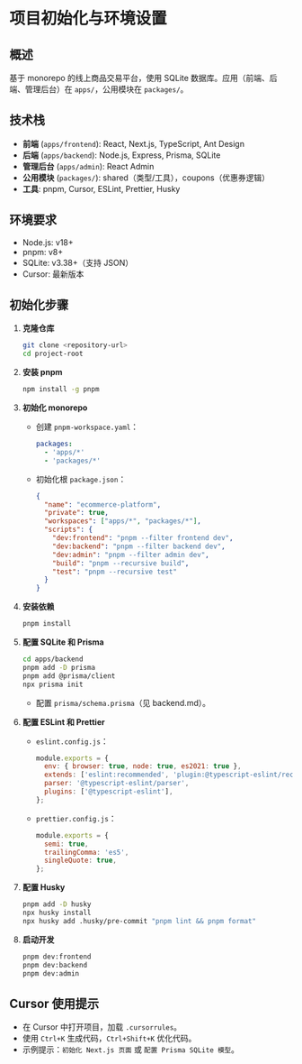 # 项目初始化与环境设置

## 概述

基于 monorepo 的线上商品交易平台，使用 SQLite 数据库。应用（前端、后端、管理后台）在 `apps/`，公用模块在 `packages/`。

## 技术栈

- **前端** (`apps/frontend`): React, Next.js, TypeScript, Ant Design
- **后端** (`apps/backend`): Node.js, Express, Prisma, SQLite
- **管理后台** (`apps/admin`): React Admin
- **公用模块** (`packages/`): shared（类型/工具），coupons（优惠券逻辑）
- **工具**: pnpm, Cursor, ESLint, Prettier, Husky

## 环境要求

- Node.js: v18+
- pnpm: v8+
- SQLite: v3.38+（支持 JSON）
- Cursor: 最新版本

## 初始化步骤

1. **克隆仓库**

   ```bash
   git clone <repository-url>
   cd project-root
   ```

2. **安装 pnpm**

   ```bash
   npm install -g pnpm
   ```

3. **初始化 monorepo**

   - 创建 `pnpm-workspace.yaml`：
     ```yaml
     packages:
       - 'apps/*'
       - 'packages/*'
     ```
   - 初始化根 `package.json`：
     ```json
     {
       "name": "ecommerce-platform",
       "private": true,
       "workspaces": ["apps/*", "packages/*"],
       "scripts": {
         "dev:frontend": "pnpm --filter frontend dev",
         "dev:backend": "pnpm --filter backend dev",
         "dev:admin": "pnpm --filter admin dev",
         "build": "pnpm --recursive build",
         "test": "pnpm --recursive test"
       }
     }
     ```

4. **安装依赖**

   ```bash
   pnpm install
   ```

5. **配置 SQLite 和 Prisma**

   ```bash
   cd apps/backend
   pnpm add -D prisma
   pnpm add @prisma/client
   npx prisma init
   ```

   - 配置 `prisma/schema.prisma`（见 backend.md）。

6. **配置 ESLint 和 Prettier**

   - `eslint.config.js`：
     ```javascript
     module.exports = {
       env: { browser: true, node: true, es2021: true },
       extends: ['eslint:recommended', 'plugin:@typescript-eslint/recommended'],
       parser: '@typescript-eslint/parser',
       plugins: ['@typescript-eslint'],
     };
     ```
   - `prettier.config.js`：
     ```javascript
     module.exports = {
       semi: true,
       trailingComma: 'es5',
       singleQuote: true,
     };
     ```

7. **配置 Husky**

   ```bash
   pnpm add -D husky
   npx husky install
   npx husky add .husky/pre-commit "pnpm lint && pnpm format"
   ```

8. **启动开发**
   ```bash
   pnpm dev:frontend
   pnpm dev:backend
   pnpm dev:admin
   ```

## Cursor 使用提示

- 在 Cursor 中打开项目，加载 `.cursorrules`。
- 使用 `Ctrl+K` 生成代码，`Ctrl+Shift+K` 优化代码。
- 示例提示：`初始化 Next.js 页面` 或 `配置 Prisma SQLite 模型`。
